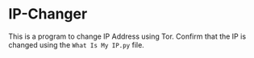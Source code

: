 # IP-Changer
 
This is a program to change IP Address using Tor. Confirm that the IP is changed using the `What Is My IP.py` file.